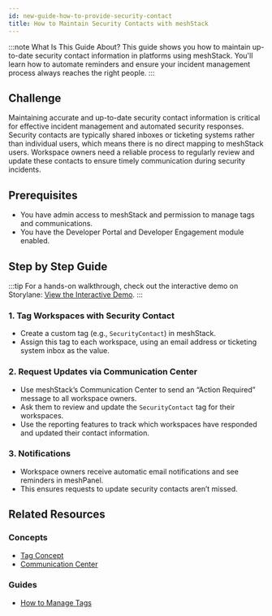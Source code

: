 ```yaml
---
id: new-guide-how-to-provide-security-contact
title: How to Maintain Security Contacts with meshStack
---
```


:::note What Is This Guide About?
This guide shows you how to maintain up-to-date security contact information in platforms using meshStack. You'll learn how to automate reminders and ensure your incident management process always reaches the right people.
:::

## Challenge

Maintaining accurate and up-to-date security contact information is critical for effective incident management and automated security responses. Security contacts are typically shared inboxes or ticketing systems rather than individual users, which means there is no direct mapping to meshStack users. Workspace owners need a reliable process to regularly review and update these contacts to ensure timely communication during security incidents.

## Prerequisites

- You have admin access to meshStack and permission to manage tags and communications.
- You have the Developer Portal and Developer Engagement module enabled.

## Step by Step Guide

:::tip
For a hands-on walkthrough, check out the interactive demo on Storylane: [View the Interactive Demo](https://app.storylane.io/share/hzzabrqbgthk).
:::

### 1. Tag Workspaces with Security Contact

- Create a custom tag (e.g., `SecurityContact`) in meshStack.
- Assign this tag to each workspace, using an email address or ticketing system inbox as the value.

### 2. Request Updates via Communication Center

- Use meshStack’s Communication Center to send an “Action Required” message to all workspace owners.
- Ask them to review and update the `SecurityContact` tag for their workspaces.
- Use the reporting features to track which workspaces have responded and updated their contact information.

### 3. Notifications

- Workspace owners receive automatic email notifications and see reminders in meshPanel.
- This ensures requests to update security contacts aren’t missed.

## Related Resources

### Concepts

- [Tag Concept](new-concept-tag.md)
- [Communication Center](new-concept-communication.md)

### Guides

- [How to Manage Tags](new-guide-how-to-manage-tags.md)
